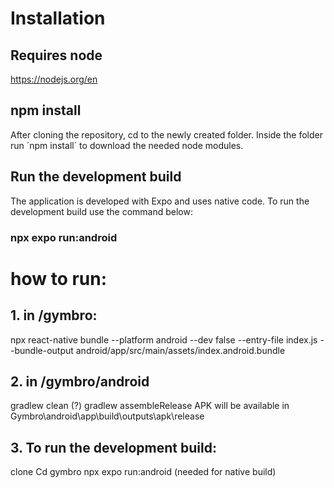 # Installation

## Requires node
https://nodejs.org/en

## npm install
After cloning the repository, cd to the newly created folder.
Inside the folder run ´npm install´ to download the needed node modules.

## Run the development build
The application is developed with Expo and uses native code. To run the development build use the command below: 

### npx expo run:android

# how to run: 
## 1. in /gymbro:
npx react-native bundle --platform android --dev false --entry-file index.js --bundle-output android/app/src/main/assets/index.android.bundle

## 2. in /gymbro/android 
gradlew clean (?)
gradlew assembleRelease
APK will be available in Gymbro\android\app\build\outputs\apk\release


## 3. To run the development build:
clone
Cd gymbro
npx expo run:android (needed for native build)
